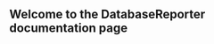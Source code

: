 Welcome to the DatabaseReporter documentation page
--------------------------------------------------
